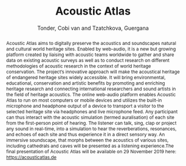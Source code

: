 ---
title: "Acoustic Atlas"
abstract: "Acoustic Atlas aims to digitally preserve the acoustics and soundscapes natural and cultural world heritage sites.  Enabled by web-audio, it is a new but growing platform created by liaising with acoustic teams worldwide to gather and share data on existing acoustic surveys as well as to conduct research on different methodologies of acoustic research in the context of world heritage conservation. The project’s innovative approach will make the acoustical heritage of endangered heritage sites widely accessible. It will bring environmental, educational, conservation and artistic benefits by promoting and enriching heritage research and connecting international researchers and sound artists in the field of heritage acoustics. The online web-audio platform enables Acoustic Atlas to run on most computers or mobile devices and utilizes the built-in microphone and headphone output of a device to transport a visitor to the selected heritage site via headphones and live microphone feed. Any participant can thus interact with the acoustic simulation (termed auralisation) of each site from the first-person point of hearing. The listener can talk, sing, clap or project any sound in real-time, into a simulation to hear the reverberations, resonances, and echoes of each site and thus experience it in a direct sensory way. An immersive soundscape, that morphs between the acoustics of various sites, including cathedrals and caves will be presented as a listening experience.The final presentation of Acoustic Atlas will be available on 29 November 2019 here: https://acousticatlas.de"
address: "Trondheim, Norway"
booktitle: "Proceedings of the International Web Audio Conference"
editor: "Xambó, Anna and Martín, Sara R. and Roma, Gerard"
month: "December"
publisher: "NTNU"
series: "WAC '19"
pages: "153--154"
ID: "50"
author: "Tonder, Cobi van and Tzatchkova, Guergana "
webAuthor: "Cobi van Tonder, Guergana  Tzatchkova"
track: "Artwork"
year: "2019"
tags: year2019
media: none
pdflink: "/_data/papers/pdf/2019/2019_50.pdf"
ISSN: "2663-5844"
---